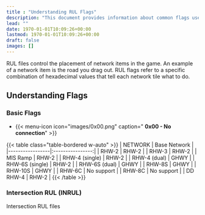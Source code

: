 ```yaml
---
title : "Understanding RUL Flags"
description: "This document provides information about common flags used in the game by the NAM to create a variety of FLEX and other puzzle pieces."
lead: ""
date: 1970-01-01T10:09:26+00:00
lastmod: 1970-01-01T10:09:26+00:00
draft: false
images: []
---
```


RUL files control the placement of network items in the game. An example of a network item is the road you drag out. RUL flags refer to a specific combination of hexadecimal values that tell each network tile what to do.

## Understanding Flags

### Basic Flags

* {{< menu-icon icon="images/0x00.png" caption=" **0x00 - No connection**" >}}

{{< table class="table-bordered w-auto" >}}
| NETWORK         | Base Network     |
|-----------------|:----------------:|
| RHW-2           |       RHW-2      |
| RHW-3           |       RHW-2      |
| MIS Ramp        |       RHW-2      |
| RHW-4 (single)  |       RHW-2      |
| RHW-4 (dual)    |       GHWY       |
| RHW-6S (single) |       RHW-2      |
| RHW-6S (dual)   |       GHWY       |
| RHW-8S          |       GHWY       |
| RHW-10S         |       GHWY       |
| RHW-6C          |    No support    |
| RHW-8C          |    No support    |
| DD RHW-4        |       RHW-2      |
{{< /table >}}

### Intersection RUL (INRUL)

Intersection RUL files